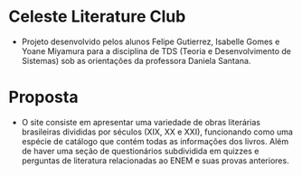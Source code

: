 # Celeste Literature Club

- Projeto desenvolvido pelos alunos Felipe Gutierrez, Isabelle Gomes e Yoane Miyamura para a disciplina de TDS (Teoria e Desenvolvimento de Sistemas) sob as orientações da professora Daniela Santana.

# Proposta
- O site consiste em apresentar uma variedade de obras literárias brasileiras divididas por séculos (XIX, XX e XXI), funcionando como uma espécie de catálogo que contém todas as informações dos livros. Além de haver uma seção de questionários subdividida em quizzes e perguntas de literatura relacionadas ao ENEM e suas provas anteriores.